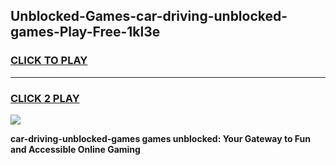 
## Unblocked-Games-car-driving-unblocked-games-Play-Free-1kl3e
<h3>
<a href="https://premium76.site?title=car-driving-unblocked-games&ref=15A">CLICK TO PLAY</a></h3>
<hr>

<h3>
<a href="https://premium76.site?title=car-driving-unblocked-games&ref=15A">CLICK 2 PLAY</a>
  
</h3>

<a href="https://premium76.site?title=car-driving-unblocked-games&ref=15A"><img src="https://clearcache.store/games.png"></a>


**car-driving-unblocked-games games unblocked: Your Gateway to Fun and Accessible Online Gaming**
